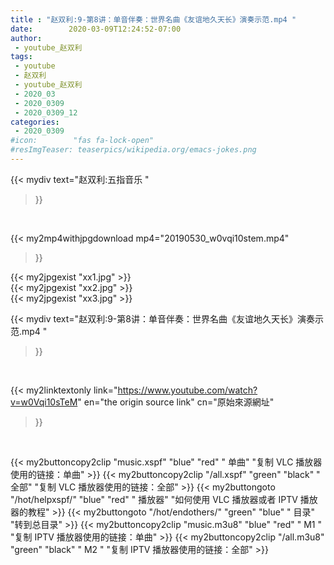 ```yaml
---
title : "赵双利:9-第8讲：单音伴奏：世界名曲《友谊地久天长》演奏示范.mp4 "
date:        2020-03-09T12:24:52-07:00
author:
 - youtube_赵双利
tags:
 - youtube
 - 赵双利
 - youtube_赵双利
 - 2020_03
 - 2020_0309
 - 2020_0309_12
categories:
 - 2020_0309
#icon:        "fas fa-lock-open"
#resImgTeaser: teaserpics/wikipedia.org/emacs-jokes.png
---
```


{{< mydiv text="赵双利:五指音乐 "
>}}
<br>


{{< my2mp4withjpgdownload mp4="20190530_w0vqi10stem.mp4"
>}}

{{< my2jpgexist "xx1.jpg" >}}<br>
{{< my2jpgexist "xx2.jpg" >}}<br>
{{< my2jpgexist "xx3.jpg" >}}<br>



{{< mydiv text="赵双利:9-第8讲：单音伴奏：世界名曲《友谊地久天长》演奏示范.mp4 "
>}}
<br>

{{< my2linktextonly link="https://www.youtube.com/watch?v=w0Vqi10sTeM"
en="the origin source link" cn="原始來源網址"
>}}


<br>

{{< my2buttoncopy2clip "music.xspf"        "blue"   "red"    " 单曲"  "复制 VLC 播放器使用的链接：单曲" >}} {{< my2buttoncopy2clip "/all.xspf"         "green"  "black"  " 全部"  "复制 VLC 播放器使用的链接：全部" >}} {{< my2buttongoto      "/hot/helpxspf/"    "blue"   "red"    " 播放器" "如何使用 VLC 播放器或者 IPTV 播放器的教程" >}} {{< my2buttongoto      "/hot/endothers/"   "green"  "blue"   " 目录"   "转到总目录" >}} {{< my2buttoncopy2clip "music.m3u8"        "blue"   "red"    " M1 "    "复制 IPTV 播放器使用的链接：单曲" >}} {{< my2buttoncopy2clip "/all.m3u8"         "green"  "black"  " M2 "    "复制 IPTV 播放器使用的链接：全部" >}} 
